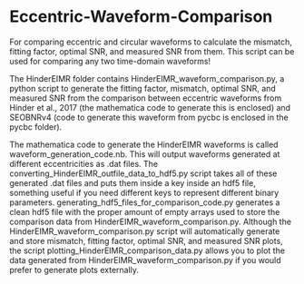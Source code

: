# Eccentric-Waveform-Comparison
For comparing eccentric and circular waveforms to calculate the mismatch, fitting factor, optimal SNR, and measured SNR from them. This script can be used for comparing any two time-domain waveforms! 

The HinderEIMR folder contains HinderEIMR_waveform_comparison.py, a python script to generate the fitting factor, mismatch, optimal SNR, and measured SNR from the comparison between eccentric waveforms from Hinder et al., 2017 (the mathematica code to generate this is  enclosed) and SEOBNRv4 (code to generate this waveform from pycbc is enclosed in the pycbc folder). 

The mathematica code to generate the HinderEIMR waveforms is called waveform_generation_code.nb. This will output waveforms generated at different eccentricities as .dat files. The converting_HinderEIMR_outfile_data_to_hdf5.py script takes all of these generated .dat files and puts them inside a key inside an hdf5 file, something useful if you need different keys to represent different binary parameters. generating_hdf5_files_for_comparison_code.py generates a clean hdf5 file with the proper amount of empty arrays used to store the comparison data from HinderEIMR_waveform_comparison.py. Although the HinderEIMR_waveform_comparison.py script will automatically generate and store mismatch, fitting factor, optimal SNR, and measured SNR plots, the script plotting_HinderEIMR_comparison_data.py allows you to plot the data generated from HinderEIMR_waveform_comparison.py if you would prefer to generate plots externally. 
